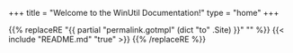 +++
title = "Welcome to the WinUtil Documentation!"
type = "home"
+++

{{% replaceRE "{{ partial "permalink.gotmpl" (dict "to" .Site) }}" "" %}}
{{< include "README.md" "true" >}}
{{% /replaceRE %}}
